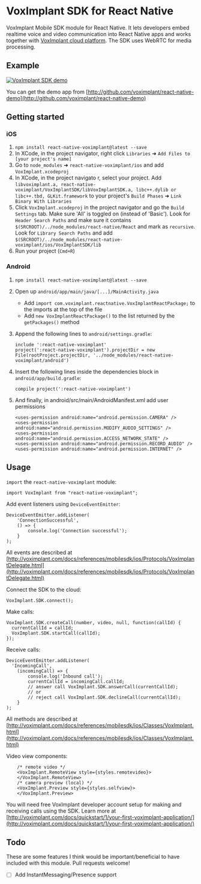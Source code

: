 # VoxImplant SDK for React Native

VoxImplant Mobile SDK module for React Native. It lets developers embed realtime voice and video communication into React Native apps and works together with [VoxImplant cloud platform](http://voximplant.com). The SDK uses WebRTC for media processing.

## Example
[![VoxImplant SDK demo](https://habrastorage.org/files/185/1b5/dd6/1851b5dd689e4a688c2f6e68fcf38d81.gif)](http://www.youtube.com/watch?v=gC2iDVl4RRM)

You can get the demo app from [http://github.com/voximplant/react-native-demo](http://github.com/voximplant/react-native-demo)

## Getting started
### iOS
1. `npm install react-native-voximplant@latest --save`
2. In XCode, in the project navigator, right click `Libraries` ➜ `Add Files to [your project's name]`
3. Go to `node_modules` ➜ `react-native-voximplant/ios` and add `VoxImplant.xcodeproj`
4. In XCode, in the project navigato r, select your project. Add `libvoximplant.a, react-native-voximplant/VoxImplantSDK/libVoxImplantSDK.a, libc++.dylib or libc++.tbd, GLKit.framework` to your project's `Build Phases` ➜ `Link Binary With Libraries`
5. Click `VoxImplant.xcodeproj` in the project navigator and go the `Build Settings` tab. Make sure 'All' is toggled on (instead of 'Basic'). Look for `Header Search Paths` and make sure it contains `$(SRCROOT)/../node_modules/react-native/React` and mark as `recursive`. Look for `Library Search Paths` and add `$(SRCROOT)/../node_modules/react-native-voximplant/ios/VoxImplantSDK/lib` 
5. Run your project (`Cmd+R`)

### Android
1. `npm install react-native-voximplant@latest --save`
2. Open up `android/app/main/java/[...]/MainActivity.java`
    - Add `import com.voximplant.reactnative.VoxImplantReactPackage;` to the imports at the top of the file
    - Add `new VoxImplantReactPackage()` to the list returned by the `getPackages()` method

3. Append the following lines to `android/settings.gradle`:

    ```
    include ':react-native-voximplant'
    project(':react-native-voximplant').projectDir = new File(rootProject.projectDir, '../node_modules/react-native-voximplant/android')
    ```

4. Insert the following lines inside the dependencies block in `android/app/build.gradle`:

    ```
    compile project(':react-native-voximplant')
    ```    

5. And finally, in android/src/main/AndroidManifest.xml add user permissions

    ```
    <uses-permission android:name="android.permission.CAMERA" />
    <uses-permission android:name="android.permission.MODIFY_AUDIO_SETTINGS" />
    <uses-permission android:name="android.permission.ACCESS_NETWORK_STATE" />
    <uses-permission android:name="android.permission.RECORD_AUDIO" />
    <uses-permission android:name="android.permission.INTERNET" />
    ```

## Usage
`import` the `react-native-voximplant` module:

    import VoxImplant from "react-native-voximplant";

Add event listeners using `DeviceEventEmitter`:

    DeviceEventEmitter.addListener(
        'ConnectionSuccessful',
        () => {
            console.log('Connection successful');
        }
    );

All events are described at [http://voximplant.com/docs/references/mobilesdk/ios/Protocols/VoxImplantDelegate.html](http://voximplant.com/docs/references/mobilesdk/ios/Protocols/VoxImplantDelegate.html) 

Connect the SDK to the cloud:

    VoxImplant.SDK.connect();   
    
Make calls:
    
    VoxImplant.SDK.createCall(number, video, null, function(callId) {
      currentCallId = callId;      
      VoxImplant.SDK.startCall(callId);      
    });
    
Receive calls:

    DeviceEventEmitter.addListener(
      'IncomingCall',
        (incomingCall) => {
            console.log('Inbound call');
            currentCallId = incomingCall.callId;
            // answer call VoxImplant.SDK.answerCall(currentCallId);
            // or
            // reject call VoxImplant.SDK.declineCall(currentCallId);
        }
    );

All methods are described at [http://voximplant.com/docs/references/mobilesdk/ios/Classes/VoxImplant.html](http://voximplant.com/docs/references/mobilesdk/ios/Classes/VoxImplant.html)
    
Video view components:

        /* remote video */
        <VoxImplant.RemoteView style={styles.remotevideo}>
        </VoxImplant.RemoteView>
        /* camera preview (local) */
        <VoxImplant.Preview style={styles.selfview}>
        </VoxImplant.Preview>  

You will need free VoxImplant developer account setup for making and receiving calls using the SDK. Learn more at [http://voximplant.com/docs/quickstart/1/your-first-voximplant-application/](http://voximplant.com/docs/quickstart/1/your-first-voximplant-application/)


## Todo
These are some features I think would be important/beneficial to have included with this module. Pull requests welcome!

- [ ] Add InstantMessaging/Presence support
